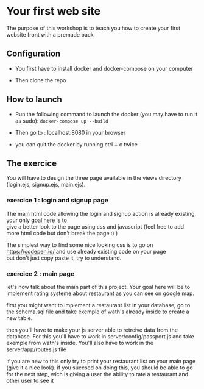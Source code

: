# Your first web site

The purpose of this workshop is to teach you how to create your first website front with a premade back

## Configuration

- You first have to install docker and docker-compose on your computer

- Then clone the repo

## How to launch

- Run the following command to launch the docker (you may have to run it as sudo):
`docker-compose up --build`  

- Then go to : localhost:8080 in your browser

- you can quit the docker by running ctrl + c twice

## The exercice

You will have to design the three page available in the views directory (login.ejs, signup.ejs, main.ejs).

### exercice 1 : login and signup page

The main html code allowing the login and signup action is already existing, your only goal here is to  
give a better look to the page using css and javascript (feel free to add more html code but don't break the page :) )

The simplest way to find some nice looking css is to go on https://codepen.io/ and use already existing code on your page  
but don't just copy paste it, try to understand.

### exercice 2 : main page

let's now talk about the main part of this project. Your goal here will be to implement rating systeme about restaurant as you can see on google map.

first you might want to implement a restaurant list in your database, go to the schema.sql file and take exemple of wath's already inside to create a new table.

then you'll have to make your js server able to retreive data from the database. For this you'll have to work in server/config/passport.js and take exemple from wath's inside. You'll also have to work in the server/app/routes.js file

if you are new to this only try to print your restaurant list on your main page (give it a nice look). if you succsed on doing this, you should be able to go for the next step, wich is giving a user the ability to rate a restaurant and other user to see it
